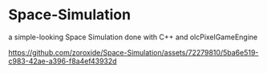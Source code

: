 # Space-Simulation
a simple-looking Space Simulation done with C++ and olcPixelGameEngine 


https://github.com/zoroxide/Space-Simulation/assets/72279810/5ba6e519-c983-42ae-a396-f8a4ef43932d

